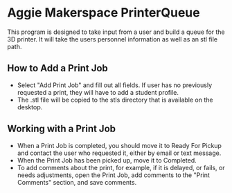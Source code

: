 # Aggie Makerspace PrinterQueue

This program is designed to take input from a user and build a queue for the 3D printer. It will take the users personnel information as well as an stl file path.

## How to Add a Print Job
- Select "Add Print Job" and fill out all fields. If user has no previously requested a print, they will have to add a student profile.
- The .stl file will be copied to the stls directory that is available on the desktop.

## Working with a Print Job
- When a Print Job is completed, you should move it to Ready For Pickup and contact the user who requested it, either by email or text message.
- When the Print Job has been picked up, move it to Completed.
- To add comments about the print, for example, if it is delayed, or fails, or needs adjustments, open the Print Job, add comments to the "Print Comments" section, and save comments.
